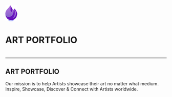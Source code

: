 <img src="img/small-logo.png" alt="art_brush_logo" > <h1 color="#7900F2" >ART PORTFOLIO<h1>
- - - - 
<h2>ART PORTFOLIO</h2>
Our mission is to help Artists showcase their art no matter what medium. 
Inspire, Showcase, Discover & Connect with Artists worldwide.

